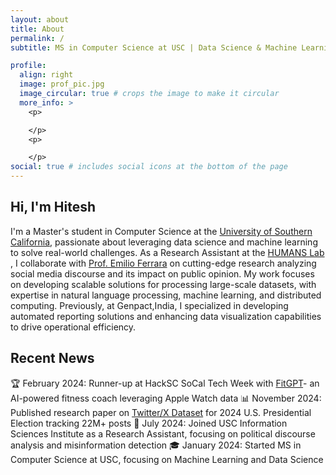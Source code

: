 ```yaml
---
layout: about
title: About
permalink: /
subtitle: MS in Computer Science at USC | Data Science & Machine Learning Enthusiast

profile:
  align: right
  image: prof_pic.jpg
  image_circular: true # crops the image to make it circular
  more_info: >
    <p>

    </p>
    <p>

    </p>
social: true # includes social icons at the bottom of the page
---
```


## Hi, I'm Hitesh 
I'm a Master's student in Computer Science at the [University of Southern California](https://www.usc.edu/), passionate
about leveraging data
science and machine learning to solve real-world challenges. As a Research Assistant at
the [HUMANS Lab](http://www.emilio.ferrara.name/code/) , I collaborate
with  [Prof. Emilio Ferrara](https://www.emilio.ferrara.name/) on cutting-edge research analyzing social media discourse
and its impact on public opinion.
My work focuses on developing scalable solutions for processing large-scale datasets, with expertise in natural language
processing, machine learning, and distributed computing. Previously, at Genpact,India, I specialized in developing automated
reporting solutions and enhancing data visualization capabilities to drive operational efficiency.


## Recent News
🏆 February 2024: Runner-up at HackSC SoCal Tech Week with [FitGPT](https://devpost.com/software/fitgpt#updates)- an AI-powered fitness coach leveraging Apple Watch data
📊 November 2024: Published research paper on [Twitter/X Dataset](https://arxiv.org/abs/2411.00376) for 2024 U.S. Presidential Election tracking 22M+ posts
🔬 July 2024: Joined USC Information Sciences Institute as a Research Assistant, focusing on political discourse analysis and misinformation detection
🎓 January 2024: Started MS in Computer Science at USC, focusing on Machine Learning and Data Science